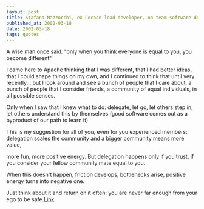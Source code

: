 ```yaml
---
layout: post
title: Stafano Mazzocchi, ex Cocoon lead developer, on team software development.
published_at: 2002-03-18
date: 2002-03-18
tags: quotes
---
```


A wise man once said: "only when you think everyone is equal to you, you become different"   

I came here to Apache thinking that I was different, that I had better ideas, that I could shape things on my own, and I continued to think that until very recently... but I look around and see a bunch of people that I care about, a bunch of people that I consider friends, a community of equal individuals, in all possible senses.   

Only when I saw that I knew what to do: delegate, let go, let others step in, let others understand this by themselves (good software comes out as a byproduct of our path to learn it)   

This is my suggestion for all of you, even for you experienced members: delegation scales the community and a bigger community means more value,   

more fun, more positive energy. But delegation happens only if you trust, if you consider your fellow community mate equal to you.   

When this doesn't happen, friction develops, bottlenecks arise, positive energy turns into negative one.   

Just think about it and return on it often: you are never far enough from your ego to be safe.[Link]()  